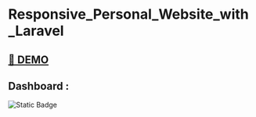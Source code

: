 # Responsive_Personal_Website_with_Laravel
## <a href="https://responsive-personal-website-laravel.000webhostapp.com/"> 🚀 DEMO  </a> <br>
<h2>Dashboard : </h2>
<img alt="Static Badge" src="https://i.ibb.co/gr4JHJm/responsive-personal-website-laravel-dashboard.png">
